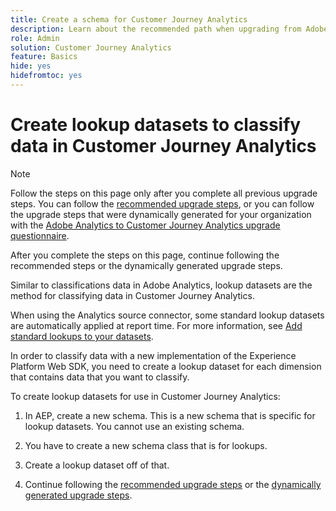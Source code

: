 ```yaml
---
title: Create a schema for Customer Journey Analytics
description: Learn about the recommended path when upgrading from Adobe Analytics to Customer Journey Analytics
role: Admin
solution: Customer Journey Analytics
feature: Basics
hide: yes
hidefromtoc: yes
---
```

# Create lookup datasets to classify data in Customer Journey Analytics

>[!NOTE]
> 
>Follow the steps on this page only after you complete all previous upgrade steps. You can follow the [recommended upgrade steps](/help/getting-started/cja-upgrade/cja-upgrade-recommendations.md#recommended-upgrade-steps-for-most-organizations), or you can follow the upgrade steps that were dynamically generated for your organization with the [Adobe Analytics to Customer Journey Analytics upgrade questionnaire](https://gigazelle.github.io/cja-ttv/). 
>
>After you complete the steps on this page, continue following the recommended steps or the dynamically generated upgrade steps. 

Similar to classifications data in Adobe Analytics, lookup datasets are the method for classifying data in Customer Journey Analytics. 

When using the Analytics source connector, some standard lookup datasets are automatically applied at report time. For more information, see [Add standard lookups to your datasets](/help/connections/standard-lookups.md).

In order to classify data with a new implementation of the Experience Platform Web SDK, you need to create a lookup dataset for each dimension that contains data that you want to classify.

To create lookup datasets for use in Customer Journey Analytics:

1. In AEP, create a new schema. This is a new schema that is specific for lookup datasets. You cannot use an existing schema.

1. You have to create a new schema class that is for lookups. 

1. Create a lookup dataset off of that. 

1. Continue following the [recommended upgrade steps](/help/getting-started/cja-upgrade/cja-upgrade-recommendations.md#recommended-upgrade-steps-for-most-organizations) or the [dynamically generated upgrade steps](https://gigazelle.github.io/cja-ttv/). 

